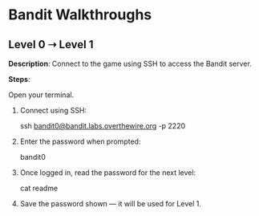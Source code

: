 # Bandit Walkthroughs

## Level 0 ➝ Level 1

**Description**: Connect to the game using SSH to access the Bandit server.

**Steps**:

Open your terminal.

1. Connect using SSH:

    ssh bandit0@bandit.labs.overthewire.org -p 2220

2. Enter the password when prompted:

    bandit0

3. Once logged in, read the password for the next level:

    cat readme

4. Save the password shown — it will be used for Level 1.